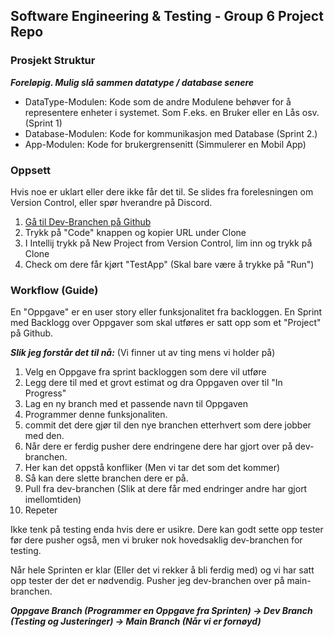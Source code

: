 ## Software Engineering & Testing - Group 6 Project Repo

### Prosjekt Struktur

***Foreløpig. Mulig slå sammen datatype / database senere***


* DataType-Modulen: Kode som de andre Modulene behøver for å representere enheter i systemet. Som F.eks. en Bruker eller en Lås osv. (Sprint 1) 
* Database-Modulen: Kode for kommunikasjon med Database (Sprint 2.)
* App-Modulen: Kode for brukergrensenitt (Simmulerer en Mobil App)



### Oppsett

Hvis noe er uklart eller dere ikke får det til. Se slides fra forelesningen om Version Control, eller
spør hverandre på Discord. 

1. [Gå til Dev-Branchen på Github](https://github.com/heathensoft/SET_Gruppe_6/tree/dev)
2. Trykk på "Code" knappen og kopier URL under Clone
3. I Intellij trykk på New Project from Version Control, lim inn og trykk på Clone
4. Check om dere får kjørt "TestApp" (Skal bare være å trykke på "Run")

### Workflow (Guide)

En "Oppgave" er en user story eller funksjonalitet fra backloggen.
En Sprint med Backlogg over Oppgaver som skal utføres er satt opp som et "Project" på Github.

***Slik jeg forstår det til nå:*** (Vi finner ut av ting mens vi holder på)

1. Velg en Oppgave fra sprint backloggen som dere vil utføre
2. Legg dere til med et grovt estimat og dra Oppgaven over til "In Progress"
2. Lag en ny branch med et passende navn til Oppgaven
3. Programmer denne funksjonaliten.
4. commit det dere gjør til den nye branchen etterhvert som dere jobber med den.
5. Når dere er ferdig pusher dere endringene dere har gjort over på dev-branchen.
6. Her kan det oppstå konfliker (Men vi tar det som det kommer)
7. Så kan dere slette branchen dere er på.
8. Pull fra dev-branchen (Slik at dere får med endringer andre har gjort imellomtiden)
8. Repeter

Ikke tenk på testing enda hvis dere er usikre. Dere kan godt sette opp tester før dere pusher også, men vi bruker nok hovedsaklig dev-branchen for testing.

Når hele Sprinten er klar (Eller det vi rekker å bli ferdig med) og vi har satt opp tester der det er nødvendig.
Pusher jeg dev-branchen over på main-branchen.

***Oppgave Branch (Programmer en Oppgave fra Sprinten) -> Dev Branch (Testing og Justeringer) -> Main Branch (Når vi er fornøyd)***